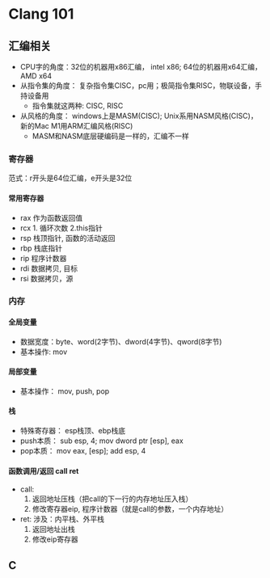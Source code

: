 # Clang 101

## 汇编相关
- CPU字的角度：32位的机器用x86汇编， intel x86; 64位的机器用x64汇编，AMD x64
- 从指令集的角度： 复杂指令集CISC，pc用；极简指令集RISC，物联设备，手持设备用
  - 指令集就这两种: CISC, RISC
- 从风格的角度： windows上是MASM(CISC); Unix系用NASM风格(CISC)，新的Mac M1用ARM汇编风格(RISC)
  - MASM和NASM底层硬编码是一样的，汇编不一样

### 寄存器
范式：r开头是64位汇编，e开头是32位
#### 常用寄存器
- rax 作为函数返回值
- rcx 1. 循环次数 2.this指针
- rsp 栈顶指针, 函数的活动返回
- rbp 栈底指针
- rip 程序计数器
- rdi 数据拷贝, 目标
- rsi 数据拷贝，源

### 内存
#### 全局变量
- 数据宽度：byte、word(2字节)、dword(4字节)、qword(8字节)
- 基本操作: mov

#### 局部变量
- 基本操作： mov, push, pop

#### 栈
- 特殊寄存器： esp栈顶、ebp栈底
- push本质： sub esp, 4; mov dword ptr [esp], eax
- pop本质： mov eax, [esp]; add esp, 4

#### 函数调用/返回 call ret
- call:
  1. 返回地址压栈（把call的下一行的内存地址压入栈）
  2. 修改寄存器eip, 程序计数器（就是call的参数，一个内存地址）
- ret: 涉及：内平栈、外平栈
  1. 返回地址出栈
  2. 修改eip寄存器

## C